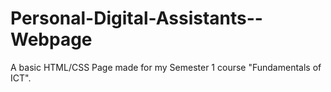 # Personal-Digital-Assistants--Webpage
A basic HTML/CSS Page made for my Semester 1 course "Fundamentals of ICT".
